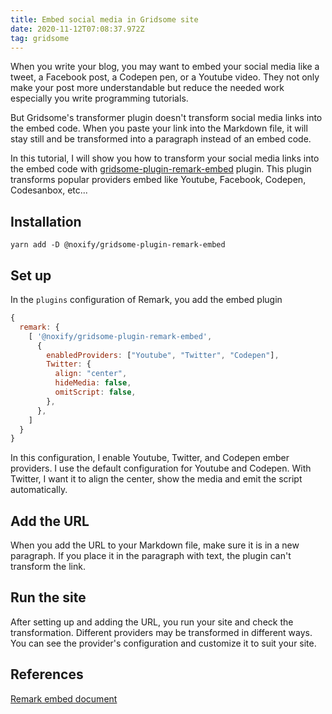 ```yaml
---
title: Embed social media in Gridsome site
date: 2020-11-12T07:08:37.972Z
tag: gridsome
---
```

When you write your blog, you may want to embed your social media like a tweet, a Facebook post, a Codepen pen, or a Youtube video. They not only make your post more understandable but reduce the needed work especially you write programming tutorials.

But Gridsome's transformer plugin doesn't transform social media links into the embed code. When you paste your link into the Markdown file, it will stay still and be transformed into a paragraph instead of an embed code.

In this tutorial, I will show you how to transform your social media links into the embed code with [gridsome-plugin-remark-embed](https://gridsome.org/plugins/@noxify/gridsome-plugin-remark-embed) plugin. This plugin transforms popular providers embed like Youtube, Facebook, Codepen, Codesanbox, etc... 

## Installation

```
yarn add -D @noxify/gridsome-plugin-remark-embed
```

## Set up

In the `plugins` configuration of Remark, you add the embed plugin

```javascript
{
  remark: {
    [ '@noxify/gridsome-plugin-remark-embed', 
      {
        enabledProviders: ["Youtube", "Twitter", "Codepen"],
        Twitter: {
          align: "center",
          hideMedia: false,
          omitScript: false,
        },
      },
    ]
  }
}
```

In this configuration, I enable Youtube, Twitter, and Codepen ember providers. I use the default configuration for Youtube and Codepen. With Twitter, I want it to align the center, show the media and emit the script automatically. 

## Add the URL

When you add the URL to your Markdown file, make sure it is in a new paragraph. If you place it in the paragraph with text, the plugin can't transform the link. 

## Run the site

After setting up and adding the URL, you run your site and check the transformation. Different providers may be transformed in different ways. You can see the provider's configuration and customize it to suit your site.

## References

[Remark embed document](https://webstone.info/documentation/gridsome-plugin-remark-embed)